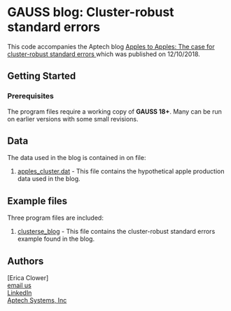 # GAUSS blog: Cluster-robust standard errors
This code accompanies the Aptech blog [Apples to Apples: The case for cluster-robust standard errors ](https://www.aptech.com/blog/apples-to-apples-the-case-for-cluster-robust-standard-errors/) which was published on 12/10/2018.

## Getting Started
### Prerequisites
The program files require a working copy of **GAUSS 18+**. Many can be run on earlier versions with some small revisions.

## Data
The data used in the blog is contained in on file:
1. [apples_cluster.dat](apples_cluster.dat) - This file contains the hypothetical apple production data used in the blog.  

## Example files
Three program files are included:
1. [clusterse_blog](clusterse_blog.e) - This file contains the cluster-robust standard errors example found in the blog.

## Authors
[Erica Clower]  
[email us](mailto:eclower@aptech.com)  
[LinkedIn](https://linkedin.com/in/ericaclower)  
[Aptech Systems, Inc](https://www.aptech.com/)

